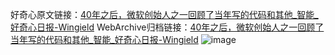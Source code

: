好奇心原文链接：[40年之后，微软创始人之一回顾了当年写的代码和其他_智能_好奇心日报-Wingield](https://www.qdaily.com/articles/9185.html)
WebArchive归档链接：[40年之后，微软创始人之一回顾了当年写的代码和其他_智能_好奇心日报-Wingield](http://web.archive.org/web/20160501182915/http://www.qdaily.com/articles/9185.html)
![image](http://ww3.sinaimg.cn/large/007d5XDpgy1g3vewt7uzdj30u0283wz0)